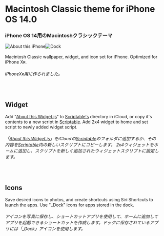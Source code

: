 # Macintosh Classic theme for iPhone OS 14.0
### iPhone OS 14用のMacintoshクラシックテーマ
![About this iPhone](https://raw.githubusercontent.com/MisutaaUrufu/iOS-System-14-Theme/master/Light/Marketing/about.JPG)![Dock](https://raw.githubusercontent.com/MisutaaUrufu/iOS-System-14-Theme/master/Light/Marketing/dock.JPG)<br/><br/>
Macintosh Classic wallpaper, widget, and icon set for iPhone. Optimized for iPhone Xʀ.<br/>
###### iPhoneXʀ用に作られました。
<br/>

## Widget
Add "[About this Widget.js](https://github.com/MisutaaUrufu/iOS-System-14-Theme/blob/master/Light/Scriptable/About%20This%20Widget.js)" to [Scriptable's](https://scriptable.app) directory in iCloud, or copy it's contents to a new script in [Scriptable](https://scriptable.app). Add 2x4 widget to home and set script to newly added widget script.<br/>
###### 「[About this Widget.js](https://github.com/MisutaaUrufu/iOS-System-14-Theme/blob/master/Light/Scriptable/About%20This%20Widget.js)」をiCloudの[Scriptable](https://scriptable.app)のフォルダに追加するか、その内容を[Scriptable](https://scriptable.app)内の新しいスクリプトにコピーします。 2x4ウィジェットをホームに追加し、スクリプトを新しく追加されたウィジェットスクリプトに設定します。
<br/>

## Icons
Save desired icons to photos, and create shortcuts using Siri Shortcuts to launch the apps. Use "_Dock" icons for apps stored in the dock.<br/>
###### アイコンを写真に保存し、ショートカットアプリを使用して、ホームに追加してアプリを起動できるショートカットを作成します。ドックに保存されているアプリには「_Dock」アイコンを使用します。
